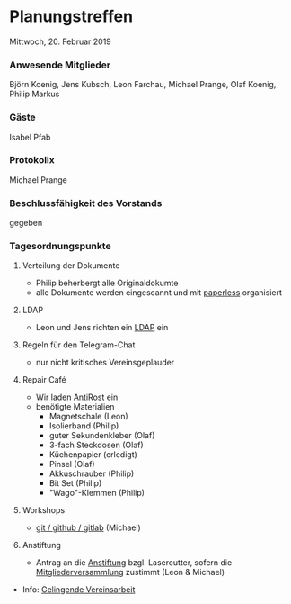 # **Planungstreffen**
Mittwoch, 20. Februar 2019

### Anwesende Mitglieder
Björn Koenig, Jens Kubsch, Leon Farchau, Michael Prange, Olaf Koenig, Philip Markus

### Gäste
Isabel Pfab

### Protokolix
Michael Prange

### Beschlussfähigkeit des Vorstands
gegeben

### Tagesordnungspunkte
1. Verteilung der Dokumente
	- Philip beherbergt alle Originaldokumte
	- alle Dokumente werden eingescannt und mit [paperless](https://github.com/the-paperless-project/paperless/blob/master/README-de.md) organisiert

1. LDAP
	- Leon und Jens richten ein [LDAP](https://de.wikipedia.org/wiki/Lightweight_Directory_Access_Protocol) ein
1. Regeln für den Telegram-Chat
	- nur nicht kritisches Vereinsgeplauder
1. Repair Café
	- Wir laden [AntiRost](https://wize.life/firmen-und-vereine/seiten/antirost-initiative-guetersloh/39184) ein
	- benötigte Materialien
		- Magnetschale (Leon)
		- Isolierband (Philip)
		- guter Sekundenkleber (Olaf)
		- 3-fach Steckdosen (Olaf)
		- Küchenpapier (erledigt)
		- Pinsel (Olaf)
		- Akkuschrauber (Philip)
		- Bit Set (Philip)
		- "Wago"-Klemmen (Philip)
1. Workshops
	- [git / github / gitlab](http://try.github.io/) (Michael)
1. Anstiftung
	- Antrag an die [Anstiftung](https://anstiftung.de/) bzgl. Lasercutter, sofern die [Mitgliederversammlung](https://github.com/Makerspace-GT/Protokolle/blob/master/2019/2019-01-23%20Einladung%20zur%20Mitgliederversammlung.md) zustimmt (Leon & Michael)
  - Info: [Gelingende Vereinsarbeit ](https://anstiftung.de/downloads/download/20-webinare/100067-gelingende-vereinsarbeit)

